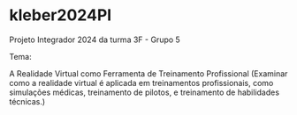# kleber2024PI
Projeto Integrador 2024 da turma 3F - Grupo 5

Tema:

A Realidade Virtual como Ferramenta de Treinamento Profissional (Examinar como a realidade virtual é aplicada em treinamentos profissionais, como simulações médicas, treinamento de pilotos, e treinamento de habilidades técnicas.)
